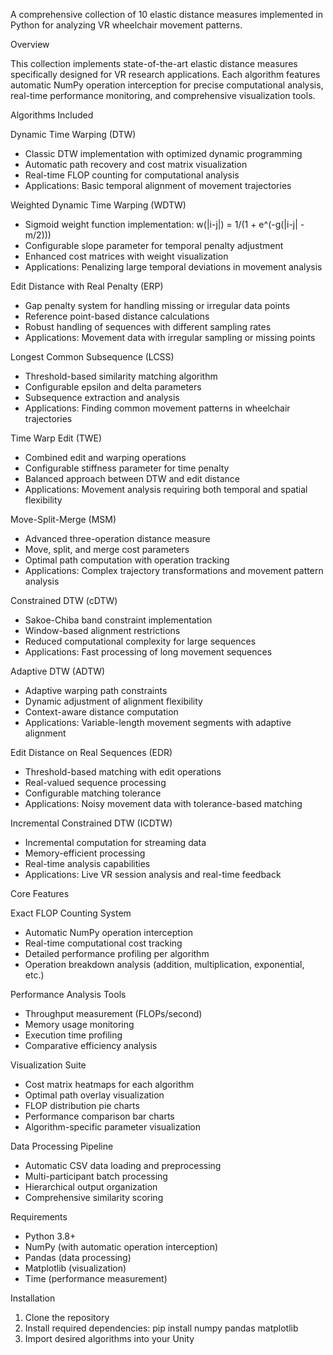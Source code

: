 A comprehensive collection of 10 elastic distance measures implemented in Python for analyzing VR wheelchair movement patterns.

Overview

This collection implements state-of-the-art elastic distance measures specifically designed for VR research applications. Each algorithm features automatic NumPy operation interception for precise computational analysis, real-time performance monitoring, and comprehensive visualization tools.

Algorithms Included

Dynamic Time Warping (DTW)
- Classic DTW implementation with optimized dynamic programming
- Automatic path recovery and cost matrix visualization
- Real-time FLOP counting for computational analysis
- Applications: Basic temporal alignment of movement trajectories

Weighted Dynamic Time Warping (WDTW)
- Sigmoid weight function implementation: w(|i-j|) = 1/(1 + e^(-g(|i-j| - m/2)))
- Configurable slope parameter for temporal penalty adjustment
- Enhanced cost matrices with weight visualization
- Applications: Penalizing large temporal deviations in movement analysis

Edit Distance with Real Penalty (ERP)
- Gap penalty system for handling missing or irregular data points
- Reference point-based distance calculations
- Robust handling of sequences with different sampling rates
- Applications: Movement data with irregular sampling or missing points

Longest Common Subsequence (LCSS)
- Threshold-based similarity matching algorithm
- Configurable epsilon and delta parameters
- Subsequence extraction and analysis
- Applications: Finding common movement patterns in wheelchair trajectories

Time Warp Edit (TWE)
- Combined edit and warping operations
- Configurable stiffness parameter for time penalty
- Balanced approach between DTW and edit distance
- Applications: Movement analysis requiring both temporal and spatial flexibility

Move-Split-Merge (MSM)
- Advanced three-operation distance measure
- Move, split, and merge cost parameters
- Optimal path computation with operation tracking
- Applications: Complex trajectory transformations and movement pattern analysis

Constrained DTW (cDTW)
- Sakoe-Chiba band constraint implementation
- Window-based alignment restrictions
- Reduced computational complexity for large sequences
- Applications: Fast processing of long movement sequences

Adaptive DTW (ADTW)
- Adaptive warping path constraints
- Dynamic adjustment of alignment flexibility
- Context-aware distance computation
- Applications: Variable-length movement segments with adaptive alignment

Edit Distance on Real Sequences (EDR)
- Threshold-based matching with edit operations
- Real-valued sequence processing
- Configurable matching tolerance
- Applications: Noisy movement data with tolerance-based matching

Incremental Constrained DTW (ICDTW)
- Incremental computation for streaming data
- Memory-efficient processing
- Real-time analysis capabilities
- Applications: Live VR session analysis and real-time feedback

Core Features

Exact FLOP Counting System
- Automatic NumPy operation interception
- Real-time computational cost tracking
- Detailed performance profiling per algorithm
- Operation breakdown analysis (addition, multiplication, exponential, etc.)

Performance Analysis Tools
- Throughput measurement (FLOPs/second)
- Memory usage monitoring
- Execution time profiling
- Comparative efficiency analysis

Visualization Suite
- Cost matrix heatmaps for each algorithm
- Optimal path overlay visualization
- FLOP distribution pie charts
- Performance comparison bar charts
- Algorithm-specific parameter visualization

Data Processing Pipeline
- Automatic CSV data loading and preprocessing
- Multi-participant batch processing
- Hierarchical output organization
- Comprehensive similarity scoring

Requirements

- Python 3.8+
- NumPy (with automatic operation interception)
- Pandas (data processing)
- Matplotlib (visualization)
- Time (performance measurement)

Installation

1. Clone the repository
2. Install required dependencies: pip install numpy pandas matplotlib
3. Import desired algorithms into your Unity
